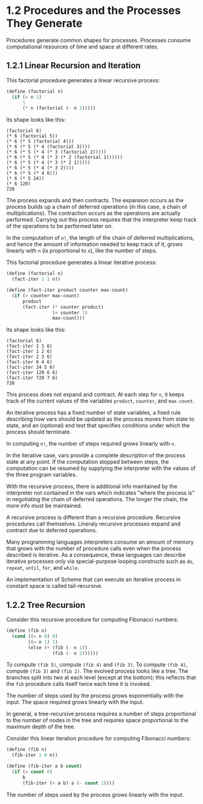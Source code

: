 # 1.2 Procedures and the Processes They Generate

Procedures generate common shapes for processes.
Processes consume computational resources of time and space at different rates.

## 1.2.1 Linear Recursion and Iteration

This factorial procedure generates a linear recursive process:

```lisp
(define (factorial n)
  (if (= n 1)
      1
      (* n (factorial (- n 1)))))
```

Its shape looks like this:

```
(factorial 6)
(* 6 (factorial 5))
(* 6 (* 5 (factorial 4)))
(* 6 (* 5 (* 4 (factorial 3))))
(* 6 (* 5 (* 4 (* 3 (factorial 2)))))
(* 6 (* 5 (* 4 (* 3 (* 2 (factorial 1))))))
(* 6 (* 5 (* 4 (* 3 (* 2 1)))))
(* 6 (* 5 (* 4 (* 3 2))))
(* 6 (* 5 (* 4 6)))
(* 6 (* 5 24))
(* 6 120)
720
```

The process expands and then contracts.
The expansion occurs as the process builds up
a chain of deferred operations (in this case, a chain of multiplications).
The contraction occurs as the operations are actually performed.
Carrying out this process requires that
the interpreter keep track of the operations to be performed later on.

In the computation of `n!`,
the length of the chain of deferred multiplications,
and hence the amount of information needed to keep track of it,
grows linearly with `n` (is proportional to `n`),
like the number of steps.

This factorial procedure generates a linear iterative process:

```lisp
(define (factorial n)
  (fact-iter 1 1 n))

(define (fact-iter product counter max-count)
  (if (> counter max-count)
      product
      (fact-iter (* counter product)
                 (+ counter 1)
                 max-count)))
```

Its shape looks like this:

```
(factorial 6)
(fact-iter 1 1 6)
(fact-iter 1 2 6)
(fact-iter 2 3 6)
(fact-iter 6 4 6)
(fact-iter 24 5 6)
(fact-iter 120 6 6)
(fact-iter 720 7 6)
720
```

This process does not expand and contract.
At each step for `n`,
it keeps track of the current values of the variables
`product`, `counter`, and `max-count`.

An iterative process has a fixed number of state variables,
a fixed rule describing how vars should be updated
as the process moves from state to state,
and an (optional) end test
that specifies conditions under which the process should terminate.

In computing `n!`, the number of steps required grows linearly with `n`.

In the iterative case,
vars provide a complete description of the process state at any point.
If the computation stopped between steps,
the computation can be resumed by supplying the interpreter
with the values of the three program variables.

With the recursive process,
there is additional info maintained by the interpreter
not contained in the vars
which indicates "where the process is"
in negotiating the chain of deferred operations.
The longer the chain, the more info must be maintained.

A recursive process is different than a recursive procedure.
Recursive procedures call themselves.
Lineraly recursive processes expand and contract due to deferred operations.

Many programming languages interpreters
consume an amount of memory that grows with the number of procedure calls
even when the process described is iterative.
As a consequence, these languages can describe iterative processes
only via special-purpose looping constructs such as
`do`, `repeat`, `until`, `for`, and `while`.

An implementation of Scheme
that can execute an iterative process in constant space
is called tail-recursive.

## 1.2.2 Tree Recursion

Consider this recursive procedure for computing Fibonacci numbers:

```lisp
(define (fib n)
  (cond ((= n 0) 0)
        ((= n 1) 1)
        (else (+ (fib (- n 1))
                 (fib (- n 2))))))
```

To compute `(fib 5)`, compute `(fib 4)` and `(fib 3)`.
To compute `(fib 4)`, compute `(fib 3)` and `(fib 2)`.
The evolved process looks like a tree.
The branches split into two at each level (except at the bottom); this reflects
that the `fib` procedure calls itself twice each time it is invoked.

The number of steps used by the process grows exponentially with the input.
The space required grows linearly with the input.

In general, a tree-recursive process
requires a number of steps proportional to the number of nodes in the tree
and requires space proportional to the maximum depth of the tree.

Consider this linear iteration procedure for computing Fibonacci numbers:

```lisp
(define (fib n)
  (fib-iter 1 0 n))

(define (fib-iter a b count)
  (if (= count 0)
      b
      (fib-iter (+ a b) a (- count 1))))
```

The number of steps used by the process grows linearly with the input.
